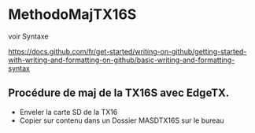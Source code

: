 # MethodoMajTX16S

voir Syntaxe

https://docs.github.com/fr/get-started/writing-on-github/getting-started-with-writing-and-formatting-on-github/basic-writing-and-formatting-syntax

## Procédure de maj de la TX16S avec EdgeTX.

+ Enveler la carte SD de la TX16
+ Copier sur contenu dans un Dossier MASDTX16S sur le bureau
